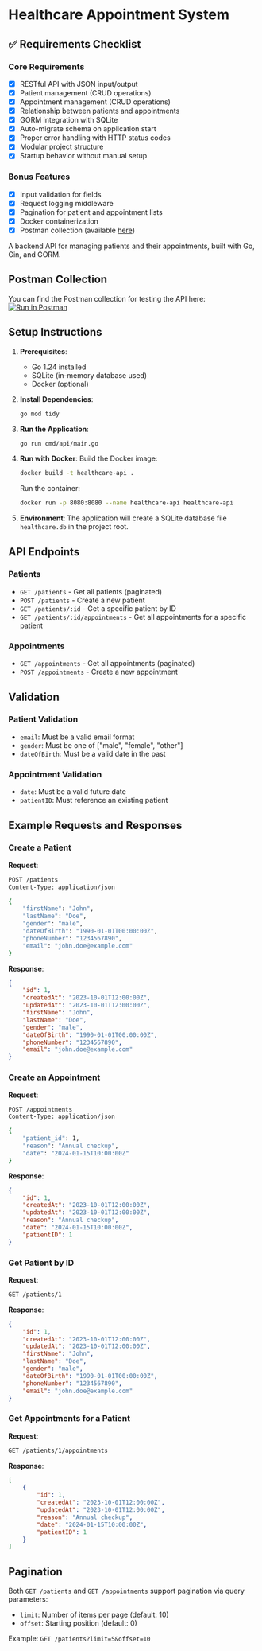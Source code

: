 # Healthcare Appointment System

## ✅ Requirements Checklist

### Core Requirements
- [x] RESTful API with JSON input/output
- [x] Patient management (CRUD operations)
- [x] Appointment management (CRUD operations)
- [x] Relationship between patients and appointments
- [x] GORM integration with SQLite
- [x] Auto-migrate schema on application start
- [x] Proper error handling with HTTP status codes
- [x] Modular project structure
- [x] Startup behavior without manual setup

### Bonus Features
- [x] Input validation for fields
- [x] Request logging middleware
- [x] Pagination for patient and appointment lists
- [x] Docker containerization
- [x] Postman collection (available [here](#postman-collection))

A backend API for managing patients and their appointments, built with Go, Gin, and GORM.

## Postman Collection
You can find the Postman collection for testing the API here:  
[![Run in Postman](https://run.pstmn.io/button.svg)](https://tournament-9964.postman.co/workspace/My-Workspace~f8ca06f3-afdb-4100-8dff-f35443c006c0/collection/36796614-62c833df-b4f5-4b2c-a7ab-121754a18bb5?action=share&creator=36796614)

## Setup Instructions

1. **Prerequisites**:
   - Go 1.24 installed
   - SQLite (in-memory database used)
   - Docker (optional)

2. **Install Dependencies**:
   ```bash
   go mod tidy
   ```

3. **Run the Application**:
   ```bash
   go run cmd/api/main.go
   ```

4. **Run with Docker**:
   Build the Docker image:
   ```bash
   docker build -t healthcare-api .
   ```
   
   Run the container:
   ```bash
   docker run -p 8080:8080 --name healthcare-api healthcare-api
   ```

5. **Environment**:
   The application will create a SQLite database file `healthcare.db` in the project root.

## API Endpoints

### Patients

- `GET /patients` - Get all patients (paginated)
- `POST /patients` - Create a new patient
- `GET /patients/:id` - Get a specific patient by ID
- `GET /patients/:id/appointments` - Get all appointments for a specific patient

### Appointments

- `GET /appointments` - Get all appointments (paginated)
- `POST /appointments` - Create a new appointment

## Validation

### Patient Validation
- `email`: Must be a valid email format
- `gender`: Must be one of ["male", "female", "other"]
- `dateOfBirth`: Must be a valid date in the past

### Appointment Validation
- `date`: Must be a valid future date
- `patientID`: Must reference an existing patient

## Example Requests and Responses

### Create a Patient
**Request**:
```bash
POST /patients
Content-Type: application/json

{
    "firstName": "John",
    "lastName": "Doe",
    "gender": "male",
    "dateOfBirth": "1990-01-01T00:00:00Z",
    "phoneNumber": "1234567890",
    "email": "john.doe@example.com"
}
```

**Response**:
```json
{
    "id": 1,
    "createdAt": "2023-10-01T12:00:00Z",
    "updatedAt": "2023-10-01T12:00:00Z",
    "firstName": "John",
    "lastName": "Doe",
    "gender": "male",
    "dateOfBirth": "1990-01-01T00:00:00Z",
    "phoneNumber": "1234567890",
    "email": "john.doe@example.com"
}
```

### Create an Appointment
**Request**:
```bash
POST /appointments
Content-Type: application/json

{
    "patient_id": 1,
    "reason": "Annual checkup",
    "date": "2024-01-15T10:00:00Z"
}
```

**Response**:
```json
{
    "id": 1,
    "createdAt": "2023-10-01T12:00:00Z",
    "updatedAt": "2023-10-01T12:00:00Z",
    "reason": "Annual checkup",
    "date": "2024-01-15T10:00:00Z",
    "patientID": 1
}
```

### Get Patient by ID
**Request**:
```bash
GET /patients/1
```

**Response**:
```json
{
    "id": 1,
    "createdAt": "2023-10-01T12:00:00Z",
    "updatedAt": "2023-10-01T12:00:00Z",
    "firstName": "John",
    "lastName": "Doe",
    "gender": "male",
    "dateOfBirth": "1990-01-01T00:00:00Z",
    "phoneNumber": "1234567890",
    "email": "john.doe@example.com"
}
```

### Get Appointments for a Patient
**Request**:
```bash
GET /patients/1/appointments
```

**Response**:
```json
[
    {
        "id": 1,
        "createdAt": "2023-10-01T12:00:00Z",
        "updatedAt": "2023-10-01T12:00:00Z",
        "reason": "Annual checkup",
        "date": "2024-01-15T10:00:00Z",
        "patientID": 1
    }
]
```

## Pagination
Both `GET /patients` and `GET /appointments` support pagination via query parameters:
- `limit`: Number of items per page (default: 10)
- `offset`: Starting position (default: 0)

Example: `GET /patients?limit=5&offset=10`